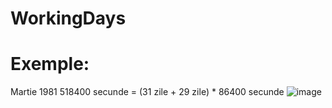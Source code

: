 # WorkingDays
# Exemple:
Martie 1981
518400 secunde = (31 zile + 29 zile) * 86400 secunde
![image](https://user-images.githubusercontent.com/61587939/159333055-cc88a75f-3f33-4f72-af7e-ce40d14057ee.png)

